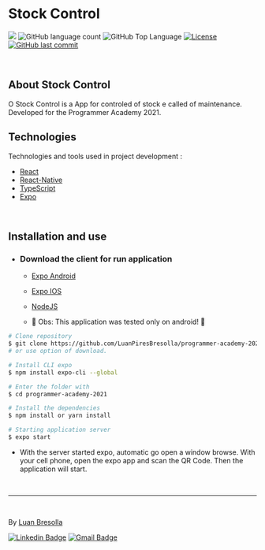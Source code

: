 # Stock Control

<p>
  <img src="https://img.shields.io/badge/made%20by-Luan%20Bresolla-6E40C9?style=flat-square">
  <img alt="GitHub language count" src="https://img.shields.io/github/languages/count/luanpiresbresolla/programmer-academy-2021?color=6E40C9&style=flat-square">
  <img alt="GitHub Top Language" src="https://img.shields.io/github/languages/top/luanpiresbresolla/programmer-academy-2021?color=6E40C9&style=flat-square">
  <a href="https://opensource.org/licenses/MIT">
    <img alt="License" src="https://img.shields.io/badge/license-MIT-6E40C9?style=flat-square">
  </a>
  <a href="https://github.com/luanpiresbresolla/programmer-academy-2021/commits/main">
    <img alt="GitHub last commit" src="https://img.shields.io/github/last-commit/luanpiresbresolla/programmer-academy-2021?color=6E40C9&style=flat-square">
  </a>
</p>

<br>

## About Stock Control

O Stock Control is a App for controled of stock e called of maintenance. 
Developed for the Programmer Academy 2021.

## Technologies

Technologies and tools used in project development :

- [React](https://reactjs.org/)
- [React-Native](https://reactnative.dev/)
- [TypeScript](https://www.typescriptlang.org/)
- [Expo](https://expo.io/)

<br>

## Installation and use

* ### Download the client for run application

  *  [Expo Android](https://play.google.com/store/apps/details?id=host.exp.exponent&hl=pt_BR)

  * [Expo IOS](https://apps.apple.com/br/app/expo-client/id982107779)
  
  * [NodeJS](https://nodejs.org/en/) 

  * 🚧 Obs: This application was tested only on android! 🚧

```bash
# Clone repository
$ git clone https://github.com/LuanPiresBresolla/programmer-academy-2021
# or use option of download.

# Install CLI expo
$ npm install expo-cli --global

# Enter the folder with
$ cd programmer-academy-2021

# Install the dependencies
$ npm install or yarn install

# Starting application server
$ expo start
```
  * With the server started expo, automatic go open  a window browse. With your cell phone, open the expo app and scan the QR Code. Then the application will start.

<br>

---
<br>

By [Luan Bresolla](https://github.com/LuanPiresBresolla)

[![Linkedin Badge](https://img.shields.io/badge/-Luan%20Bresolla-6E40C9?style=flat-square&logo=Linkedin&logoColor=white&link=https://www.linkedin.com/in/luanbresolla/)](https://www.linkedin.com/in/luanbresolla/)
[![Gmail Badge](https://img.shields.io/badge/-luanpires34@gmail.com-6E40C9?style=flat-square&logo=Gmail&logoColor=white&link=mailto:luanpires34@gmail.com)](mailto:luanpires34@gmail.com)

